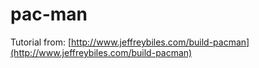 # pac-man

Tutorial from: [http://www.jeffreybiles.com/build-pacman](http://www.jeffreybiles.com/build-pacman)
